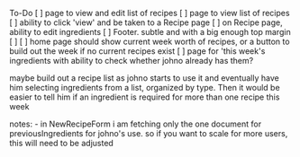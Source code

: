 To-Do 
[ ] page to view and edit list of recipes
    [ ] page to view list of recipes
    [ ] ability to click 'view' and be taken to a Recipe page
    [ ] on Recipe page, ability to edit ingredients
[ ] Footer. subtle and with a big enough top margin
[ ]
[ ] home page should show current week worth of recipes, or a button to build out the week if no current recipes exist
[ ] page for 'this week's ingredients with ability to check whether johno already has them?


maybe build out a recipe list as johno starts to use it and eventually have him selecting ingredients from a list, organized by type. Then it would be easier to tell him if an ingredient is required for more than one recipe this week


notes:
    - in NewRecipeForm i am fetching only the one document for previousIngredients for johno's use. so if you want to scale for more users, this will need to be adjusted